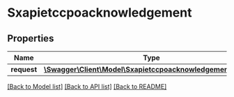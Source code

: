 # Sxapietccpoacknowledgement

## Properties
Name | Type | Description | Notes
------------ | ------------- | ------------- | -------------
**request** | [**\Swagger\Client\Model\SxapietccpoacknowledgementRequest**](SxapietccpoacknowledgementRequest.md) |  | [optional] 

[[Back to Model list]](../README.md#documentation-for-models) [[Back to API list]](../README.md#documentation-for-api-endpoints) [[Back to README]](../README.md)


